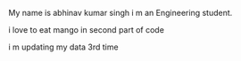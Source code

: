 My name is abhinav kumar singh
i m an Engineering student.

i love to eat mango in second part of code

i m updating my data 3rd time